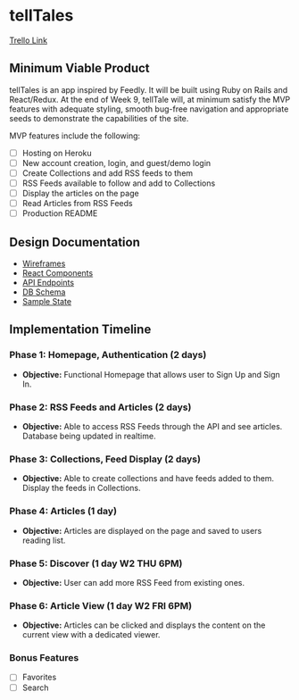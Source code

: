 # tellTales

[Trello Link](https://trello.com/b/LeRXYEBj/telltales)

## Minimum Viable Product

tellTales is an app inspired by Feedly. It will be built using Ruby on Rails and React/Redux. At the end of Week 9, tellTale will, at minimum satisfy the MVP features with adequate styling, smooth bug-free navigation and appropriate seeds to demonstrate the capabilities of the site.



MVP features include the following:

- [ ] Hosting on Heroku
- [ ] New account creation, login, and guest/demo login
- [ ] Create Collections and add RSS feeds to them
- [ ] RSS Feeds available to follow and add to Collections
- [ ] Display the articles on the page
- [ ] Read Articles from RSS Feeds
- [ ] Production README

## Design Documentation
* [Wireframes][wireframes]
* [React Components][components]
* [API Endpoints][api-endpoints]
* [DB Schema][schema]
* [Sample State][sample-state]

[wireframes]: /docs/wireframes
[components]: /docs/component-hierarchy.md
[sample-state]: /docs/sample-state.md
[api-endpoints]: /docs/api-endpoints.md
[schema]: /docs/schema.md

## Implementation Timeline

### Phase 1: Homepage, Authentication (2 days)
  - **Objective:** Functional Homepage that allows user to Sign Up and Sign In.
### Phase 2: RSS Feeds and Articles (2 days)
  - **Objective:** Able to access RSS Feeds through the API and see articles. Database being updated in realtime.
### Phase 3: Collections, Feed Display (2 days)
  - **Objective:** Able to create collections and have feeds added to them. Display the feeds in Collections.
### Phase 4: Articles (1 day)
  - **Objective:** Articles are displayed on the page and saved to users reading list.
### Phase 5: Discover (1 day W2 THU 6PM)
  - **Objective:** User can add more RSS Feed from existing ones.
### Phase 6: Article View (1 day W2 FRI 6PM)
  - **Objective:** Articles can be clicked and displays the content on the current view with a dedicated viewer.

### Bonus Features

- [ ] Favorites
- [ ] Search
